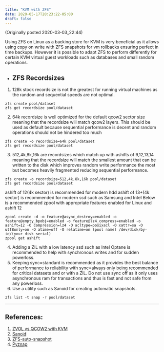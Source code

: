 ```yaml
---
title: "KVM with ZFS"
date: 2020-05-17T20:23:22-05:00
draft: false
---
```

(Originally posted 2020-03-03_22:44)

Using ZFS on Linux as a backing store for KVM is very beneficial as it allows using copy on write with ZFS snapshots for vm rollbacks ensuring perfect in time backups. However it is possible to adapt ZFS to perform differently for certain KVM virtual guest workloads such as databases and small random operations. 

* ## ZFS Recordsizes
1. 128k stock recordsize is not the greatest for running virtual machines as the random and sequential speeds are not optimal.
```
zfs create pool/dataset
zfs get recordsize pool/dataset
```
2. 64k recordsize is well optimized for the default qcow2 sector size meaning that the recordsize will match qcow2 layers. This should be used as default because sequential performance is decent and random operations should not be hindered too much
```
zfs create -o recordsize=64k pool/dataset
zfs get recordsize pool/dataset
```
3. 512,4k,8k,16k are recordsizes which match up with ashifts of 9,12,13,14 meaning that the recordsize will match the smallest amount that can be written to the disk which improves random write performance the most but becomes heavily fragmented reducing sequential performance.
```
zfs create -o recordsize=512,4k,8k,16k pool/dataset
zfs get recordsize pool/dataset
```
ashift of 12(4k sector) is recommended for modern hdd
ashift of 13+(4k sector) is recommended for modern ssd such as Samsung and Intel
Below is a recommended zpool with appropriate features enabled for Linux and ashift 12
```
zpool create -d -o feature@async_destroy=enabled -o feature@empty_bpobj=enabled -o feature@lz4_compress=enabled -o ashift=12 -O compression=lz4 -O acltype=posixacl -O xattr=sa -O utf8only=on -O atime=off -O relatime=on (pool name) /dev/disk/by-id/(your disk serial)
zpool get ashift
```
4. Adding a ZIL with a low latency ssd such as Intel Optane is recommended to help with synchronous writes and for sudden powerloss.
5. Keeping sync=standard is recommended as it provides the best balance of performance to reliability with sync=always only being recommended for critical datasets and or with a ZIL. Do not use sync off as it only uses asynchronous ram for transactions and thus is fast and not safe from any powerloss. 
6. Use a utility such as Sanoid for creating automatic snapshots.
```
zfs list -t snap -r pool/dataset
```

---
## References:
1. [ZVOL vs QCOW2 with KVM](https://jrs-s.net/2018/03/13/zvol-vs-qcow2-with-kvm/)
2. [Sanoid](https://github.com/jimsalterjrs/sanoid/)
3. [ZFS-auto-snapshot](https://github.com/zfsonlinux/zfs-auto-snapshot)
4. [Pyznap](https://github.com/yboetz/pyznap)
